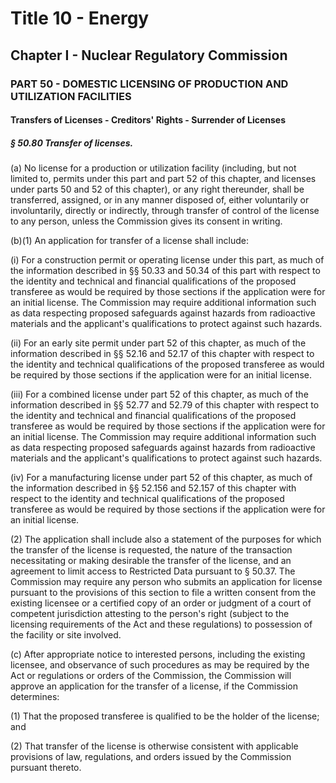 
# Title 10 - Energy
## Chapter I - Nuclear Regulatory Commission
### PART 50 - DOMESTIC LICENSING OF PRODUCTION AND UTILIZATION FACILITIES
#### Transfers of Licenses - Creditors' Rights - Surrender of Licenses
##### § 50.80 Transfer of licenses.

(a) No license for a production or utilization facility (including, but not limited to, permits under this part and part 52 of this chapter, and licenses under parts 50 and 52 of this chapter), or any right thereunder, shall be transferred, assigned, or in any manner disposed of, either voluntarily or involuntarily, directly or indirectly, through transfer of control of the license to any person, unless the Commission gives its consent in writing.

(b)(1) An application for transfer of a license shall include:

(i) For a construction permit or operating license under this part, as much of the information described in §§ 50.33 and 50.34 of this part with respect to the identity and technical and financial qualifications of the proposed transferee as would be required by those sections if the application were for an initial license. The Commission may require additional information such as data respecting proposed safeguards against hazards from radioactive materials and the applicant's qualifications to protect against such hazards.

(ii) For an early site permit under part 52 of this chapter, as much of the information described in §§ 52.16 and 52.17 of this chapter with respect to the identity and technical qualifications of the proposed transferee as would be required by those sections if the application were for an initial license.

(iii) For a combined license under part 52 of this chapter, as much of the information described in §§ 52.77 and 52.79 of this chapter with respect to the identity and technical and financial qualifications of the proposed transferee as would be required by those sections if the application were for an initial license. The Commission may require additional information such as data respecting proposed safeguards against hazards from radioactive materials and the applicant's qualifications to protect against such hazards.

(iv) For a manufacturing license under part 52 of this chapter, as much of the information described in §§ 52.156 and 52.157 of this chapter with respect to the identity and technical qualifications of the proposed transferee as would be required by those sections if the application were for an initial license.

(2) The application shall include also a statement of the purposes for which the transfer of the license is requested, the nature of the transaction necessitating or making desirable the transfer of the license, and an agreement to limit access to Restricted Data pursuant to § 50.37. The Commission may require any person who submits an application for license pursuant to the provisions of this section to file a written consent from the existing licensee or a certified copy of an order or judgment of a court of competent jurisdiction attesting to the person's right (subject to the licensing requirements of the Act and these regulations) to possession of the facility or site involved.

(c) After appropriate notice to interested persons, including the existing licensee, and observance of such procedures as may be required by the Act or regulations or orders of the Commission, the Commission will approve an application for the transfer of a license, if the Commission determines:

(1) That the proposed transferee is qualified to be the holder of the license; and

(2) That transfer of the license is otherwise consistent with applicable provisions of law, regulations, and orders issued by the Commission pursuant thereto.
